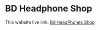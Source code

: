 # BD Headphone Shop

This website live link: [Bd HeadPhones Shop](https://www.markdownguide.org/cheat-sheet/)

